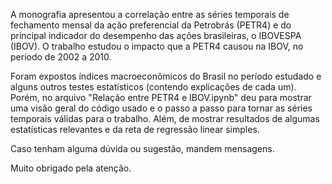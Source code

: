 A monografia apresentou a correlação entre as séries temporais de fechamento mensal da ação preferencial da Petrobrás (PETR4) e do principal indicador do desempenho das ações brasileiras, o IBOVESPA (IBOV). O trabalho estudou o impacto que a PETR4 causou na IBOV, no período de 2002 a 2010.

Foram expostos índices macroeconômicos do Brasil no período estudado e alguns outros testes estatísticos (contendo explicações de cada um). Porém, no arquivo "Relação entre PETR4 e IBOV.ipynb" deu para mostrar uma visão geral do código usado e o passo a passo para tornar as séries temporais válidas para o trabalho. Além, de mostrar resultados de algumas estatísticas relevantes e da reta de regressão linear simples.

Caso tenham alguma dúvida ou sugestão, mandem mensagens.

Muito obrigado pela atenção.
